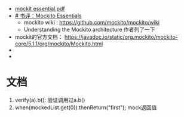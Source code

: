 - [mockit essential.pdf](files/mockito%20essentials.pdf)
- [# 书评：Mockito Essentials](https://blog.csdn.net/dnc8371/article/details/106703871) 
	- mockito wiki : https://github.com/mockito/mockito/wiki
	- Understanding the Mockito architecture 作者列了一下
- mockit的官方文档： https://javadoc.io/static/org.mockito/mockito-core/5.1.1/org/mockito/Mockito.html
- 
- 
# 文档
1. verify(a).b(): 验证调用过a.b()
2. when(mockedList.get(0)).thenReturn("first");   mock返回值